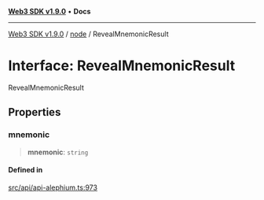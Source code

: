 [**Web3 SDK v1.9.0**](../../../README.md) • **Docs**

***

[Web3 SDK v1.9.0](../../../globals.md) / [node](../README.md) / RevealMnemonicResult

# Interface: RevealMnemonicResult

RevealMnemonicResult

## Properties

### mnemonic

> **mnemonic**: `string`

#### Defined in

[src/api/api-alephium.ts:973](https://github.com/Mystic-Nayy/alephium-web3/blob/ee41f5e0e7d7fb0b155fe62f05b2ac03772895ca/packages/web3/src/api/api-alephium.ts#L973)
